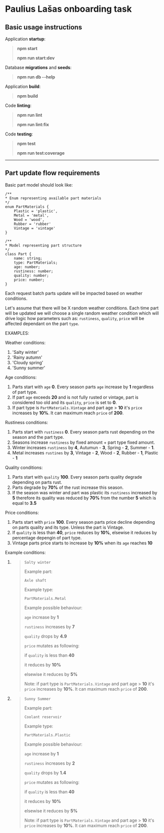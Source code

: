 # Paulius Lašas onboarding task

## Basic usage instructions

Application **startup**:

> **npm start**
>
> **npm run start:dev**

Database **migrations** and **seeds**:

> **npm run db --help**

Application **build**:

> **npm build**

Code **linting**:

> **npm run lint**
>
> **npm run lint:fix**

Code **testing**:

> **npm test**
>
> **npm run test:coverage**

---

## Part update flow requirements

Basic part model should look like:

```
/**
* Enum representing available part materials
*/
enum PartMaterials {
    Plastic = 'plastic',
    Metal = 'metal',
    Wood = 'wood',
    Rubber = 'rubber'
    Vintage = 'vintage'
}

/**
* Model representing part structure
*/
class Part {
    name: string;
    type: PartMaterials;
    age: number;
    rustiness: number;
    quality: number;
    price: number;
}
```

Each request batch parts update will be impacted based on weather conditions.

Let's assume that there will be X random weather conditions. Each time part will be updated we will choose a single random weather condition which will drive logic how parameters such as: `rustiness`, `quality`, `price` will be affected dependant on the part `type`.

EXAMPLES:

Weather conditions:

1. 'Salty winter'
2. 'Rainy autumn'
3. 'Cloudy spring'
4. 'Sunny summer'

Age conditions:

1. Parts start with `age` **0**. Every season parts `age` increase by **1** regardless of part type.
2. If part `age` exceeds **20** and is not fully rusted or vintage, part is considered too old and its `quality`, `price` is set to **0**.
3. If part type is `PartMaterials.Vintage` and part age > **10** it's `price` increases by **10%**. It can maximum reach `price` of **200**.

Rustiness conditions:

1. Parts start with `rustiness` **0**. Every season parts rust depending on the season and the part type.
2. Seasons increase `rustiness` by fixed amount + part type fixed amount.
3. Winter increases `rustiness` by **4**, Autumun - **3**, Spring - **2**, Summer - **1**.
4. Metal increases `rustines` by **3**, Vintage - **2**, Wood - **2**, Rubber - **1**, Plastic - **1**

Quality conditions:

1. Parts start with `quality` **100**. Every season parts quality degrade depending on parts rust.
2. Parts degrade by **70%** of the rust increase this season.
3. If the season was winter and part was plastic its `rustiness` increased by **5** therefore its quality was reduced by **70%** from the number **5** which is equal to **3.5**

Price conditions:

1. Parts start with `price` **100**. Every season parts price decline depending on parts quality and its type. Unless the part is Vintage.
2. If `quality` is less than **40**, `price` reduces by **10%**, elsewise it reduces by percentage depengin of part type.
3. Vintage parts price starts to increase by **10%** when its `age` reaches **10**

Example conditions:

1. > `Salty winter`
   >
   > Example part:
   >
   > `Axle shaft`
   >
   > Example type:
   >
   > `PartMaterials.Metal`
   >
   > Example possible behaviour:
   >
   > `age` increase by **1**
   >
   > `rustiness` increases by **7**
   >
   > `quality` drops by **4.9**
   >
   > `price` mutates as following:
   >
   > if `quality` is less than **40**
   >
   > it reduces by **10%**
   >
   > elsewise it reduces by **5%**
   >
   > Note: if part type is `PartMaterials.Vintage` and part age > **10** it's `price` increases by **10%**. It can maximum reach `price` of **200**.

2. > `Sunny Summer`
   >
   > Example part:
   >
   > `Coolant reservoir`
   >
   > Example type:
   >
   > `PartMaterials.Plastic`
   >
   > Example possible behaviour:
   >
   > `age` increase by **1**
   >
   > `rustiness` increases by **2**
   >
   > `quality` drops by **1.4**
   >
   > `price` mutates as following:
   >
   > if `quality` is less than **40**
   >
   > it reduces by **10%**
   >
   > elsewise it reduces by **5%**
   >
   > Note: if part type is `PartMaterials.Vintage` and part age > **10** it's `price` increases by **10%**. It can maximum reach `price` of **200**.

